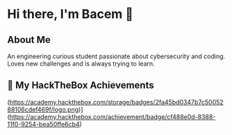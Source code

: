 <!--
**BACEMFF11/BACEMFF11** is a ✨ _special_ ✨ repository because its `README.md` (this file) appears on your GitHub profile.

Here are some ideas to get you started:

- 🔭 I’m currently working on ...
- 🌱 I’m currently learning ...
- 👯 I’m looking to collaborate on ...
- 🤔 I’m looking for help with ...
- 💬 Ask me about ...
- 📫 How to reach me: ...
- 😄 Pronouns: ...
- ⚡ Fun fact: ...
-->
# Hi there, I'm Bacem 👋

## About Me
An engineering curious student passionate about cybersecurity and coding. Loves new challenges and is always trying to learn.

## 🔐 My HackTheBox Achievements

(https://academy.hackthebox.com/storage/badges/2fa45bd0347b7c5005288106cdef469f/logo.png)](https://academy.hackthebox.com/achievement/badge/cf488e0d-8388-11f0-9254-bea50ffe6cb4)

